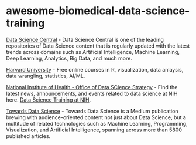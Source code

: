# awesome-biomedical-data-science-training



[Data Science Central](ttps://www.datasciencecentral.com/) - Data Science Central is one of the leading repositories of Data Science content that is regularly updated with the latest trends across domains such as Artificial Intelligence, Machine Learning, Deep Learning, Analytics, Big Data, and much more.  

[Harvard University](https://online-learning.harvard.edu/subject/data-science) - Free online courses in R, visualization, data anlaysis, data wrangling, statistics, AI/ML.  

[National Institute of Health - Office of Data SCience Strategy](https://datascience.nih.gov/news) - Find the latest news, announcements, and events related to data science at NIH here.  [Data Science Training at NIH](https://datascience.nih.gov/data-science-training-resources).  


[Towards Data Science](https://towardsdatascience.com/) - Towards Data Science is a Medium publication brewing with audience-oriented content not just about Data Science, but a multitude of related technologies such as Machine Learning, Programming, Visualization, and Artificial Intelligence, spanning across more than 5800 published articles.  
